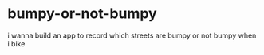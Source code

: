 # bumpy-or-not-bumpy
i wanna build an app to record which streets are bumpy or not bumpy when i bike
